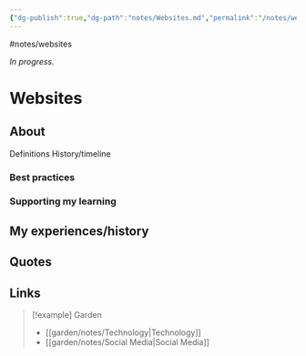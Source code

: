 ```yaml
---
{"dg-publish":true,"dg-path":"notes/Websites.md","permalink":"/notes/websites/","created":"2025-03-18T20:14:11.103-04:00","updated":"2025-03-22T22:35:02.781-04:00"}
---
```


#notes/websites

*In progress.*
# Websites

## About
Definitions
History/timeline
### Best practices
### Supporting my learning


## My experiences/history

## Quotes

## Links


> [!example] Garden
> - [[garden/notes/Technology\|Technology]]
> - [[garden/notes/Social Media\|Social Media]]

